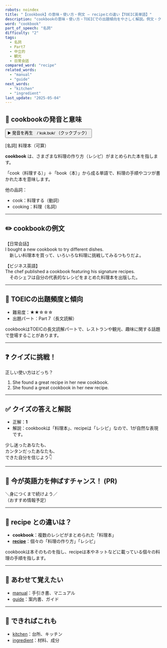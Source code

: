 ```yaml
---
robots: noindex
title: "【cookbook】の意味・使い方・例文 ― recipeとの違い【TOEIC英単語】"
description: "cookbookの意味・使い方・TOEICでの出題傾向をやさしく解説。例文・クイズ付きでrecipeとの違いもわかりやすく学べます。"
word: "cookbook"
part_of_speech: "名詞"
difficulty: "2"
tags:
  - 名詞
  - Part7
  - 中立的
  - 観光
  - 日常会話
compared_word: "recipe"
related_words:
  - "manual"
  - "guide"
next_words:
  - "kitchen"
  - "ingredient"
last_update: "2025-05-04"
---
```


## 🔰 cookbookの発音と意味

<button class="play-audio" onclick="playTTS('cookbook')">
  <span class="play-audio-main">
    ▶️ 発音を再生　/ˈkʊk.bʊk/
  </span>
  <span class="play-audio-sub">
    （クックブック）
  </span>
</button>

[名詞] 料理本（可算）

**cookbook** は、さまざまな料理の作り方（レシピ）がまとめられた本を指します。

「cook（料理する）」＋「book（本）」から成る単語で、料理の手順やコツが書かれた本を意味します。

他の品詞：  
- cook：料理する（動詞）
- cooking：料理（名詞）

---

## ✏️ cookbookの例文

【日常会話】  
I bought a new cookbook to try different dishes.  
　新しい料理本を買って、いろいろな料理に挑戦してみるつもりだよ。

【ビジネス英語】  
The chef published a cookbook featuring his signature recipes.  
　そのシェフは自分の代表的なレシピをまとめた料理本を出版した。

---

## 🎯 TOEICの出題頻度と傾向

- 難易度：★★☆☆☆
- 出題パート：Part 7（長文読解）

cookbookはTOEICの長文読解パートで、レストランや観光、趣味に関する話題で登場することがあります。

---

## ❓ クイズに挑戦！

正しい使い方はどっち？

1. She found a great recipe in her new cookbook.  
2. She found a great cookbook in her new recipe.

---

## ✅ クイズの答えと解説

- 正解：**1**
- 解説：cookbookは「料理本」、recipeは「レシピ」なので、1が自然な表現です。

少し迷ったあなたも、  
カンタンだったあなたも、  
できた自分を信じよう👇️

---

## 🚀 今が英語力を伸ばすチャンス！ (PR)

<div class="info-center">
＼身につくまで続けよう／<br>  
（おすすめ情報予定）
</div>

---

## 🤔  recipe との違いは？

- **cookbook**：複数のレシピがまとめられた「料理本」
- **[recipe](/recipe)**：個々の「料理の作り方」「レシピ」

cookbookは本そのものを指し、recipeは本やネットなどに載っている個々の料理の手順を指します。

---

## 🧩 あわせて覚えたい

- [manual](/manual)：手引き書、マニュアル
- [guide](/guide)：案内書、ガイド

---

## 📖 できればこれも

- [kitchen](/kitchen)：台所、キッチン
- [ingredient](/ingredient)：材料、成分

<!-- cvid: aid49_bid24 -->
